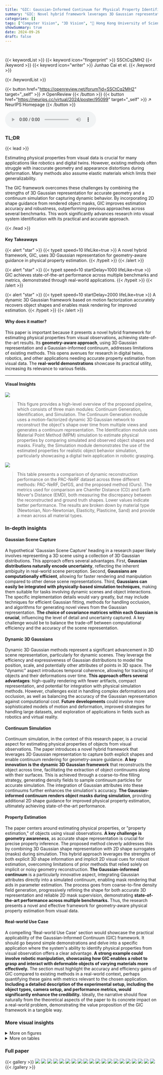 ```yaml
---
title: "GIC: Gaussian-Informed Continuum for Physical Property Identification and Simulation"
summary: "GIC: Novel hybrid framework leverages 3D Gaussian representation for accurate physical property estimation from visual observations, achieving state-of-the-art performance."
categories: []
tags: ["Computer Vision", "3D Vision", "🏢 Hong Kong University of Science and Technology",]
showSummary: true
date: 2024-09-26
draft: false
---
```


<br>

{{< keywordList >}}
{{< keyword icon="fingerprint" >}} SSCtCq2MH2 {{< /keyword >}}
{{< keyword icon="writer" >}} Junhao Cai et el. {{< /keyword >}}
 
{{< /keywordList >}}

{{< button href="https://openreview.net/forum?id=SSCtCq2MH2" target="_self" >}}
↗ OpenReview
{{< /button >}}
{{< button href="https://neurips.cc/virtual/2024/poster/95099" target="_self" >}}
↗ NeurIPS Homepage
{{< /button >}}


<audio controls>
    <source src="https://ai-paper-reviewer.com/SSCtCq2MH2/podcast.wav" type="audio/wav">
    Your browser does not support the audio element.
</audio>


### TL;DR


{{< lead >}}

Estimating physical properties from visual data is crucial for many applications like robotics and digital twins.  However, existing methods often struggle with inaccurate geometry and appearance distortions during deformation.  Many methods also assume elastic materials which limits their generalizability. 



The GIC framework overcomes these challenges by combining the strengths of 3D Gaussian representation for accurate geometry and a continuum simulation for capturing dynamic behavior. By incorporating 2D shape guidance from rendered object masks, GIC improves estimation accuracy and robustness, outperforming previous approaches across several benchmarks. This work significantly advances research into visual system identification with its practical and accurate approach.

{{< /lead >}}


#### Key Takeaways

{{< alert "star" >}}
{{< typeit speed=10 lifeLike=true >}} A novel hybrid framework, GIC, uses 3D Gaussian representation for geometry-aware guidance in physical property estimation. {{< /typeit >}}
{{< /alert >}}

{{< alert "star" >}}
{{< typeit speed=10 startDelay=1000 lifeLike=true >}} GIC achieves state-of-the-art performance across multiple benchmarks and metrics, demonstrated through real-world applications. {{< /typeit >}}
{{< /alert >}}

{{< alert "star" >}}
{{< typeit speed=10 startDelay=2000 lifeLike=true >}} A dynamic 3D Gaussian framework based on motion factorization accurately recovers object shapes and enables mask rendering for improved estimation. {{< /typeit >}}
{{< /alert >}}

#### Why does it matter?
This paper is important because it presents a novel hybrid framework for estimating physical properties from visual observations, achieving state-of-the-art results.  Its **geometry-aware approach**, using 3D Gaussian representation and a Gaussian-informed continuum, addresses limitations of existing methods. This opens avenues for research in digital twins, robotics, and other applications needing accurate property estimation from visual data.  The **real-world demonstrations** showcase its practical utility, increasing its relevance to various fields.

------
#### Visual Insights



![](https://ai-paper-reviewer.com/SSCtCq2MH2/figures_3_1.jpg)

> This figure provides a high-level overview of the proposed pipeline, which consists of three main modules: Continuum Generation, Identification, and Simulation.  The Continuum Generation module uses a motion-factorized dynamic 3D Gaussian network to reconstruct the object's shape over time from multiple views and generates a continuum representation. The Identification module uses Material Point Method (MPM) simulation to estimate physical properties by comparing simulated and observed object shapes and masks. Finally, the Simulation module demonstrates the use of the estimated properties for realistic object behavior simulation, particularly showcasing a digital twin application in robotic grasping.





![](https://ai-paper-reviewer.com/SSCtCq2MH2/tables_7_1.jpg)

> This table presents a comparison of dynamic reconstruction performance on the PAC-NeRF dataset across three different methods: PAC-NeRF, DefGS, and the proposed method (Ours).  The metrics used for comparison are Chamfer Distance (CD) and Earth Mover's Distance (EMD), both measuring the discrepancy between the reconstructed and ground truth shapes. Lower values indicate better performance.  The results are broken down by material type (Newtonian, Non-Newtonian, Elasticity, Plasticine, Sand) and provide a mean across all material types.





### In-depth insights


#### Gaussian Scene Capture
A hypothetical 'Gaussian Scene Capture' heading in a research paper likely involves representing a 3D scene using a collection of 3D Gaussian distributions.  This approach offers several advantages.  First, **Gaussian distributions naturally encode uncertainty**, reflecting the inherent ambiguity in real-world scene perception. Second, **Gaussians are computationally efficient**, allowing for faster rendering and manipulation compared to other dense scene representations. Third, **Gaussians can easily be integrated with physically-based simulation techniques**, making them suitable for tasks involving dynamic scenes and object interactions. The specific implementation details would vary greatly, but may include techniques for efficient Gaussian fitting, methods for handling occlusion, and algorithms for generating novel views from the Gaussian representation.  **The choice of covariance matrices within each Gaussian is crucial**, influencing the level of detail and uncertainty captured. A key challenge would be to balance the trade-off between computational efficiency and the accuracy of the scene representation.

#### Dynamic 3D Gaussians
Dynamic 3D Gaussian methods represent a significant advancement in 3D scene representation, particularly for dynamic scenes.  They leverage the efficiency and expressiveness of Gaussian distributions to model the position, scale, and potentially other attributes of points in 3D space. The "dynamic" aspect introduces temporal coherence, allowing for tracking of objects and their deformations over time. **This approach offers several advantages**:  high-quality rendering with fewer artifacts, compact representation, and potential for integration with physical simulation methods.  However, challenges exist in handling complex deformations and occlusion, as well as balancing the accuracy of the Gaussian representation against computational cost. **Future developments** could involve more sophisticated models of motion and deformation, improved strategies for handling large datasets, and exploration of applications in fields such as robotics and virtual reality.

#### Continuum Simulation
Continuum simulation, in the context of this research paper, is a crucial aspect for estimating physical properties of objects from visual observations.  The paper introduces a novel hybrid framework that leverages 3D Gaussian representation to capture both explicit shapes and enable continuum rendering for geometry-aware guidance. **A key innovation is the dynamic 3D Gaussian framework** that reconstructs the object across time, facilitating the extraction of object continuums along with their surfaces.  This is achieved through a coarse-to-fine filling strategy, generating density fields to sample continuum particles for accurate simulation.  The integration of Gaussian attributes into these continuums further enhances the simulation's accuracy.  **The Gaussian-informed continuum renders object masks during simulation**, providing additional 2D shape guidance for improved physical property estimation, ultimately achieving state-of-the-art performance.

#### Property Estimation
The paper centers around estimating physical properties, or "property estimation," of objects using visual observations.  **A key challenge is geometry awareness**, as accurate shape representation is crucial for precise property inference. The proposed method cleverly addresses this by combining 3D Gaussian shape representation with 2D shape surrogates (masks) during simulation.  This hybrid approach leverages the strengths of both explicit 3D shape information and implicit 2D visual cues for robust estimation, overcoming limitations of prior methods that relied solely on implicit or noisy geometry reconstruction.  **The Gaussian-informed continuum** is a particularly innovative aspect, integrating Gaussian attributes directly into a simulated continuum, enabling mask rendering that aids in parameter estimation.  The process goes from coarse-to-fine density field generation, progressively refining the shape for both accurate 3D representation and reliable 2D mask supervision, demonstrating **state-of-the-art performance across multiple benchmarks.**  Thus, the research presents a novel and effective framework for geometry-aware physical property estimation from visual data.

#### Real-world Use Case
A compelling 'Real-world Use Case' section would showcase the practical applicability of the Gaussian-Informed Continuum (GIC) framework.  It should go beyond simple demonstrations and delve into a specific application where the system's ability to identify physical properties from visual observation offers a clear advantage.  **A strong example could involve robotic manipulation, showcasing how GIC enables a robot to grasp and interact with deformable objects of varying materials more effectively.**  The section must highlight the accuracy and efficiency gains of GIC compared to existing methods in a real-world context, perhaps quantifying these gains with metrics relevant to the chosen application.  **Including a detailed description of the experimental setup, including the object types, camera setup, and performance metrics, would significantly enhance the credibility.**  Ideally, the narrative should flow naturally from the theoretical aspects of the paper to its concrete impact on a real-world problem, demonstrating the value proposition of the GIC framework in a tangible way.


### More visual insights

<details>
<summary>More on figures
</summary>


![](https://ai-paper-reviewer.com/SSCtCq2MH2/figures_4_1.jpg)

> This figure illustrates the architecture of the dynamic 3D Gaussian network, a key component of the proposed method. It shows how the network processes input data (time and initial Gaussian parameters) to generate updated Gaussian parameters for dynamic scene reconstruction. The network is composed of two main parts: a motion network and a coefficient network. The motion network decomposes the object's motion into multiple motion bases, and the coefficient network maps canonical positions and time to corresponding motion coefficients. These components are combined to produce updated Gaussian parameters for each point in the object at each time step, enabling accurate and efficient dynamic scene reconstruction.


![](https://ai-paper-reviewer.com/SSCtCq2MH2/figures_5_1.jpg)

> This figure provides a high-level overview of the proposed pipeline for physical property identification and simulation.  It shows three main stages:  (a) Continuum Generation:  Reconstruction of a dynamic object from multiple views using a motion-factorized dynamic 3D Gaussian network, generating density fields, and extracting surfaces. Gaussian attributes are added for mask rendering during simulation.  (b) Identification:  MPM simulation using the initial continuum and physical parameters, comparing simulated results (surfaces and masks) to extracted ground truth for parameter estimation.  (c) Simulation:  Illustrative simulation results of the digital twin showing behavior consistent with real-world objects.


![](https://ai-paper-reviewer.com/SSCtCq2MH2/figures_7_1.jpg)

> This figure provides a high-level overview of the proposed pipeline for physical property identification and simulation.  It shows three main stages: 1) Continuum generation: reconstructing the object's shape and generating a continuum representation using a motion-factorized dynamic 3D Gaussian network and a coarse-to-fine filling strategy. 2) Identification: using the Material Point Method (MPM) to simulate the object's motion and comparing it to the observations to estimate physical parameters. 3) Simulation: showcasing the ability of the pipeline to simulate realistic object behavior based on the estimated parameters. The figure is divided into three subfigures to illustrate these three steps.


![](https://ai-paper-reviewer.com/SSCtCq2MH2/figures_9_1.jpg)

> This figure provides a high-level overview of the proposed pipeline for physical property identification and simulation using Gaussian-informed continuums. It shows three main modules: continuum generation from multi-view images using a motion-factorized dynamic 3D Gaussian network; physical property identification by comparing simulated and observed object surfaces and masks; and simulation demonstrating the effectiveness of the estimated properties in a digital twin setting.


![](https://ai-paper-reviewer.com/SSCtCq2MH2/figures_15_1.jpg)

> This figure shows a comparison of the coarse-to-fine filling strategy used in the proposed method with different numbers of upsampling steps (a-d), along with the results from PAC-NeRF (e) and the ground truth shapes (f).  The images visually demonstrate how the iterative upsampling and smoothing operations refine the density field, resulting in more accurate shape representations compared to PAC-NeRF, which tends to recover overly large shapes.


![](https://ai-paper-reviewer.com/SSCtCq2MH2/figures_17_1.jpg)

> This figure provides a high-level overview of the proposed pipeline for physical property identification and simulation. It illustrates the three main modules: continuum generation using a motion-factorized dynamic 3D Gaussian network, physical property identification by comparing simulated and observed object shapes and masks, and simulation for digital twin demonstrations. The process starts with multi-view video capture, then proceeds to continuum generation, physical parameter identification and finally simulation with the estimated parameters.


![](https://ai-paper-reviewer.com/SSCtCq2MH2/figures_18_1.jpg)

> This figure shows a real-world application of the proposed method. The left side demonstrates the identification and future state simulation, where the object's physical properties are first identified, and then used to simulate its future behavior.  The right side depicts a robotic grasping simulation, showing how the estimated properties and simulation results are used to perform realistic grasps with different gripper widths (6cm, 4.5cm, and 3.5cm). The color of the simulated object indicates the stress level, with blue representing low stress and red representing high stress.


</details>




<details>
<summary>More on tables
</summary>


![](https://ai-paper-reviewer.com/SSCtCq2MH2/tables_7_2.jpg)
> This table presents the quantitative results of dynamic reconstruction experiments performed on the PAC-NeRF dataset.  It compares the performance of three different methods: PAC-NeRF, DefGS, and the proposed method ('Ours'). The evaluation metrics used are Chamfer Distance (CD) and Earth Mover's Distance (EMD), which measure the discrepancy between the reconstructed shapes and the ground truth shapes.  Results are provided for various object types, including Newtonian, Non-Newtonian fluids, elastic, plasticine, and sand, showing the overall performance and the performance breakdown by material type.

![](https://ai-paper-reviewer.com/SSCtCq2MH2/tables_8_1.jpg)
> This table presents a comparison of dynamic reconstruction performance on the PAC-NeRF dataset. Three methods are compared: PAC-NeRF [12], DefGS [16], and the proposed method.  The evaluation metrics are Chamfer Distance (CD) and Earth Mover's Distance (EMD), both measuring the discrepancy between reconstructed and ground truth shapes. The results are broken down by material type (Newtonian, Non-Newtonian, Elasticity, Plasticine, Sand), providing a comprehensive view of each method's strengths and weaknesses across different material properties.

![](https://ai-paper-reviewer.com/SSCtCq2MH2/tables_8_2.jpg)
> This table presents a comparison of dynamic reconstruction performance on the PAC-NeRF dataset, comparing three different methods: PAC-NeRF, DefGS, and the proposed method.  The comparison uses Chamfer Distance (CD) and Earth Mover's Distance (EMD) metrics across different material types (Newtonian, Non-Newtonian, Elasticity, Plasticine, and Sand). Lower values indicate better performance.

![](https://ai-paper-reviewer.com/SSCtCq2MH2/tables_16_1.jpg)
> This table presents a comparison of the Peak Signal-to-Noise Ratio (PSNR) achieved by different methods on the D-NeRF dataset for novel view synthesis.  The PSNR values are shown for each scene and method, with higher PSNR indicating better image quality. The methods compared include Tensor4D, K-Planes, TiNeuVox, DefGS, and the proposed method 'Ours'. The results demonstrate the superior performance of the proposed method in generating high-quality novel views.

![](https://ai-paper-reviewer.com/SSCtCq2MH2/tables_16_2.jpg)
> This table presents a comparison of dynamic reconstruction performance on the PAC-NeRF dataset.  Three methods are compared: PAC-NeRF, DefGS, and the proposed method (Ours). The comparison uses two metrics: Chamfer Distance (CD) and Earth Mover's Distance (EMD). Results are presented separately for Newtonian, Non-Newtonian, Elasticity, Plasticine, and Sand materials, along with an overall mean.

![](https://ai-paper-reviewer.com/SSCtCq2MH2/tables_18_1.jpg)
> This table presents a comparison of the dynamic reconstruction performance of three different methods: PAC-NeRF, DefGS, and the proposed method, on the PAC-NeRF dataset.  The comparison is made across different material types (Newtonian, Non-Newtonian, Elastic, Plasticine, Sand) using two metrics: Chamfer Distance (CD) and Earth Mover's Distance (EMD). Lower values for CD and EMD indicate better reconstruction accuracy.

![](https://ai-paper-reviewer.com/SSCtCq2MH2/tables_19_1.jpg)
> This table presents a quantitative comparison of dynamic reconstruction performance on the PAC-NeRF dataset. Three methods are compared: PAC-NeRF, DefGS, and the proposed method. The comparison is based on two metrics: Chamfer Distance (CD) and Earth Mover's Distance (EMD).  The results are broken down by material type (Newtonian, Non-Newtonian, Elasticity, Plasticine, Sand) and provide a mean across all material types.  Lower values of CD and EMD indicate better reconstruction accuracy.

![](https://ai-paper-reviewer.com/SSCtCq2MH2/tables_19_2.jpg)
> This table presents a comparison of dynamic reconstruction performance on the PAC-NeRF dataset.  Three methods are compared: PAC-NeRF, DefGS, and the proposed method (Ours).  The metrics used for comparison are Chamfer Distance (CD) and Earth Mover's Distance (EMD), both measuring the difference between the reconstructed and ground truth shapes.  Results are shown for four material types: Newtonian, Non-Newtonian, Elastic, and Plasticine, along with an overall mean.

</details>




### Full paper

{{< gallery >}}
<img src="https://ai-paper-reviewer.com/SSCtCq2MH2/1.png" class="grid-w50 md:grid-w33 xl:grid-w25" />
<img src="https://ai-paper-reviewer.com/SSCtCq2MH2/2.png" class="grid-w50 md:grid-w33 xl:grid-w25" />
<img src="https://ai-paper-reviewer.com/SSCtCq2MH2/3.png" class="grid-w50 md:grid-w33 xl:grid-w25" />
<img src="https://ai-paper-reviewer.com/SSCtCq2MH2/4.png" class="grid-w50 md:grid-w33 xl:grid-w25" />
<img src="https://ai-paper-reviewer.com/SSCtCq2MH2/5.png" class="grid-w50 md:grid-w33 xl:grid-w25" />
<img src="https://ai-paper-reviewer.com/SSCtCq2MH2/6.png" class="grid-w50 md:grid-w33 xl:grid-w25" />
<img src="https://ai-paper-reviewer.com/SSCtCq2MH2/7.png" class="grid-w50 md:grid-w33 xl:grid-w25" />
<img src="https://ai-paper-reviewer.com/SSCtCq2MH2/8.png" class="grid-w50 md:grid-w33 xl:grid-w25" />
<img src="https://ai-paper-reviewer.com/SSCtCq2MH2/9.png" class="grid-w50 md:grid-w33 xl:grid-w25" />
<img src="https://ai-paper-reviewer.com/SSCtCq2MH2/10.png" class="grid-w50 md:grid-w33 xl:grid-w25" />
<img src="https://ai-paper-reviewer.com/SSCtCq2MH2/11.png" class="grid-w50 md:grid-w33 xl:grid-w25" />
<img src="https://ai-paper-reviewer.com/SSCtCq2MH2/12.png" class="grid-w50 md:grid-w33 xl:grid-w25" />
<img src="https://ai-paper-reviewer.com/SSCtCq2MH2/13.png" class="grid-w50 md:grid-w33 xl:grid-w25" />
<img src="https://ai-paper-reviewer.com/SSCtCq2MH2/14.png" class="grid-w50 md:grid-w33 xl:grid-w25" />
<img src="https://ai-paper-reviewer.com/SSCtCq2MH2/15.png" class="grid-w50 md:grid-w33 xl:grid-w25" />
<img src="https://ai-paper-reviewer.com/SSCtCq2MH2/16.png" class="grid-w50 md:grid-w33 xl:grid-w25" />
<img src="https://ai-paper-reviewer.com/SSCtCq2MH2/17.png" class="grid-w50 md:grid-w33 xl:grid-w25" />
<img src="https://ai-paper-reviewer.com/SSCtCq2MH2/18.png" class="grid-w50 md:grid-w33 xl:grid-w25" />
<img src="https://ai-paper-reviewer.com/SSCtCq2MH2/19.png" class="grid-w50 md:grid-w33 xl:grid-w25" />
<img src="https://ai-paper-reviewer.com/SSCtCq2MH2/20.png" class="grid-w50 md:grid-w33 xl:grid-w25" />
{{< /gallery >}}